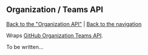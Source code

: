 ## Organization / Teams API
[Back to the "Organization API"](../organization.md) | [Back to the navigation](../index.md)

Wraps [GitHub Organization Teams API](http://developer.github.com/v3/organization/teams/).

To be written...
